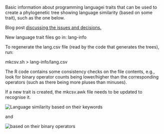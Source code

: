 Basic information about programming languagei traits that can be used to create a phylogenetic tree showing language similarity (based on some trait), such as the one below.

Blog post [discussing the issues and decisions.](https://shape-of-code.com/2022/04/24/programming-language-similarity-based-on-their-traits/)

New language trait files go in: lang-info

To regenerate the lang.csv file (read by the code that generates the trees), run:

mkcsv.sh > lang-info/lang.csv

The R code contains some consistency checks on the file contents, e.g., look for binary operator counts being lower/higher than the corresponding operators (such as there being more pluses than minuses).

If a new trait is created, the mkcsv.awk file needs to be updated to recognise it.

![Language similarity based on their keywords](https://www.shape-of-code.com/images/keyword-phylo.png)

and

![based on their binary operators](https://www.shape-of-code.com/images/binop-phylo.png)
